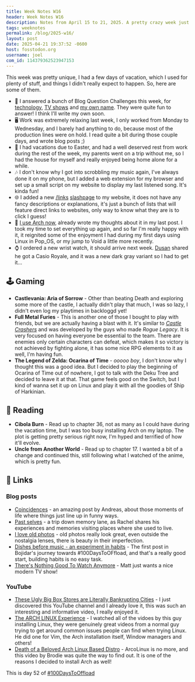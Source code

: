 ```yaml
---
title: Week Notes W16
header: Week Notes W16
description: Notes from April 15 to 21, 2025. A pretty crazy week just went away, I installed Arch, stayed home alone, and wrote lots of blog posts
tags: weeknotes
permalink: /blog/2025-w16/
layout: post
date: 2025-04-21 19:37:52 -0600
host: fosstodon.org
username: joel
com_id: 114379362523947153
---
```


This week was pretty unique, I had a few days of vacation, which I used for plenty of stuff, and things I didn't really expect to happen. So, here are some of them.

- 🔗 I answered a bunch of Blog Question Challenges this week, for [technology](/blog/blog-questions-technology-edition), [TV shows](/blog/questions-tv-shows) and [my own name](/blog/whats-in-a-name). They were quite fun to answer! I think I'll write my own soon.
- 🖥️ Work was extremely relaxing last week, I only worked from Monday to Wednesday, and I barely had anything to do, because most of the production lines were on hold. I read quite a bit during those couple days, and wrote blog posts ;)
- 🏡 I had vacations due to Easter, and had a well deserved rest from work during the rest of the week, my parents went on a trip without me, so I had the house for myself and really enjoyed being home alone for a while.
- 🎶 I don't know why I got into scrobbling my music again, I've always done it on my phone, but I added a web extension for my browser and set up a small script on my website to display my last listened song. It's kinda fun!
- 🌐 I added a new [/links](/links/) [slashpage](https://slashpages.net/) to my website, it does not have any fancy descriptions or explanations, it's just a bunch of lists that will feature direct links to websites, only way to know what they are is to click I guess!
- 🥷 [I use Arch now](/blog/i-use-arch-btw), already wrote my thoughts about it in my last post. I took my time to set everything up again, and so far I'm really happy with it, it reignited some of the enjoyment I had during my first days using Linux in Pop_OS, or my jump to Void a little more recently.
- ⌚ I ordered a new wrist watch, it should arrive next week. [Dusan]() shared he got a Casio Royale, and it was a new dark gray variant so I had to get it...


## 🕹 Gaming

- **Castlevania: Aria of Sorrow** - Other than beating Death and exploring some more of the castle, I actually didn't play that much, I was so lazy, I didn't even log my playtimes in backloggd yet!
- **Full Metal Furies** - This is another one of those I bought to play with friends, but we are actually having a blast with it. It's similar to *[Castle Crashers](https://www.castlecrashers.com)* and was developed by the guys who made *Rogue Legacy*. It is very focused on having everyone be essential to the team. There are enemies only certain characters can defeat, which makes it so victory is not achieved by fighting alone, it has some nice RPG elements to it as well, I'm having fun.
- **The Legend of Zelda: Ocarina of Time** - *ooooo boy*, I don't know why I thought this was a good idea. But I decided to play the beginning of Ocarina of Time out of nowhere, I got to talk with the Deku Tree and decided to leave it at that. That game feels good on the Switch, but I kind of wanna set it up on Linux and play it with all the goodies of Ship of Harkinian.

## 📖 Reading

- **Cibola Burn** - Read up to chapter 36, not as many as I could have during the vacation time, but I was too busy installing Arch on my laptop. The plot is getting pretty serious right now, I'm hyped and terrified of how it'll evolve.
- **Uncle from Another World** - Read up to chapter 17. I wanted a bit of a change and continued this, still following what I watched of the anime, which is pretty fun.

## 🔗 Links

### Blog posts
- [Coincidences](http://82mhz.net/posts/2025/04/coincidences) - an amazing post by Andreas, about those moments of life where things just line up in funny ways.
- [Past selves](https://kwon.nyc/notes/past-selves) - a trip down memory lane, as Rachel shares his experiences and memories visiting places where she used to live.
- [I love old photos](https://blueberrylemonade.pika.page/posts/i-love-old-photos) - old photos really look great, even outside the nostalgia lenses, there is beauty in their imperfection.
- [Dishes before music - an experiment in habits](https://bojidar-bg.dev/blog/2025-04-18-dishes-before-music) - The first post in Bojidar's journey towards #100DaysToOFfload, and that's a really good start, building habits is no easy task.
- [There's Nothing Good To Watch Anymore](https://mtwb.blog/theres-nothing-good-to-watch-anymore) - Matt just wants a nice modern TV show!


### YouTube

- [These Ugly Big Box Stores are Literally Bankrupting Cities](https://www.youtube.com/watch?v=r7-e_yhEzIw) - I just discovered this YouTube channel and I already love it, this was such an interesting and informative video, I really enjoyed it.
- [The ARCH LINUX Experience](https://www.youtube.com/watch?v=urYjGtnfckM) - I watched all of the vidoes by this guy installing Linux, they were genuinely great videos from a normal guy trying to get around common issues people can find when trying Linux. He did one for Vim, the Arch installation itself, Window managers and others!
- [Death of a Beloved Arch Linux Based Distro](https://www.youtube.com/watch?v=XkW1ZUp9lvo) - ArcoLinux is no more, and this video by Brodie was quite the way to find out. It is one of the reasons I decided to install Arch as well!

This is day 52 of [#100DaysToOffload](https://100daystooffload.com)
